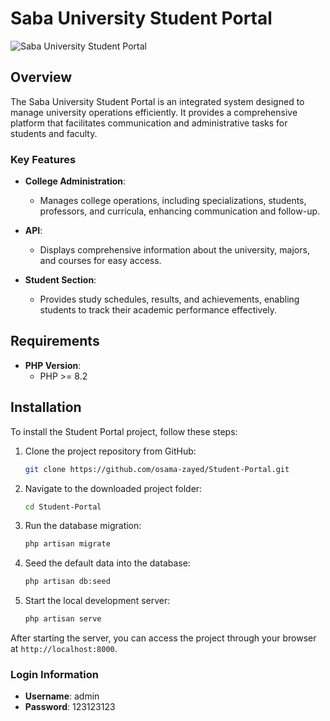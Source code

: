 # Saba University Student Portal

![Saba University Student Portal](https://osamazayed.com/images/portfolio-5.webp)

## Overview

The Saba University Student Portal is an integrated system designed to manage university operations efficiently. It provides a comprehensive platform that facilitates communication and administrative tasks for students and faculty.

### Key Features

- **College Administration**: 
  - Manages college operations, including specializations, students, professors, and curricula, enhancing communication and follow-up.

- **API**: 
  - Displays comprehensive information about the university, majors, and courses for easy access.

- **Student Section**: 
  - Provides study schedules, results, and achievements, enabling students to track their academic performance effectively.

## Requirements

- **PHP Version**: 
  - PHP >= 8.2

## Installation

To install the Student Portal project, follow these steps:

1. Clone the project repository from GitHub:
   ```bash
   git clone https://github.com/osama-zayed/Student-Portal.git
   ```

2. Navigate to the downloaded project folder:
   ```bash
   cd Student-Portal
   ```

3. Run the database migration:
   ```bash
   php artisan migrate
   ```

4. Seed the default data into the database:
   ```bash
   php artisan db:seed
   ```

5. Start the local development server:
   ```bash
   php artisan serve
   ```

After starting the server, you can access the project through your browser at `http://localhost:8000`.

### Login Information

- **Username**: admin
- **Password**: 123123123
